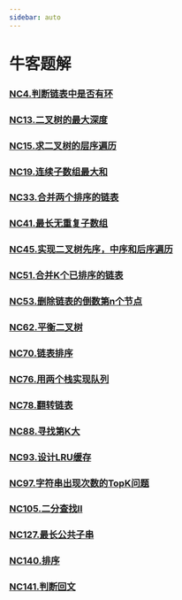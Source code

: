 ```yaml
---
sidebar: auto
---
```


# 牛客题解

### [NC4.判断链表中是否有环](./NC4.判断链表中是否有环.md) 
### [NC13.二叉树的最大深度](./NC13.二叉树的最大深度.md) 
### [NC15.求二叉树的层序遍历](./NC15.求二叉树的层序遍历.md) 
### [NC19.连续子数组最大和](./NC19.连续子数组最大和.md) 
### [NC33.合并两个排序的链表](./NC33.合并两个排序的链表.md) 
### [NC41.最长无重复子数组](./NC41.最长无重复子数组.md) 
### [NC45.实现二叉树先序，中序和后序遍历](./NC45.实现二叉树先序，中序和后序遍历.md)
### [NC51.合并K个已排序的链表](./NC51.合并K个已排序的链表.md) 
### [NC53.删除链表的倒数第n个节点](./NC53.删除链表的倒数第n个节点.md)
### [NC62.平衡二叉树](./NC62.平衡二叉树.md)
### [NC70.链表排序](./NC70.链表排序.md)
### [NC76.用两个栈实现队列](./NC76.用两个栈实现队列.md)
### [NC78.翻转链表](./NC78.翻转链表.md)
### [NC88.寻找第K大](./NC88.寻找第K大.md)
### [NC93.设计LRU缓存](./NC93.设计LRU缓存.md)
### [NC97.字符串出现次数的TopK问题](./NC97.字符串出现次数的TopK问题.md)
### [NC105.二分查找II](./NC105.二分查找II.md)
### [NC127.最长公共子串](./NC127.最长公共子串.md)
### [NC140.排序](./NC140.排序.md)
### [NC141.判断回文](./NC141.判断回文.md)


